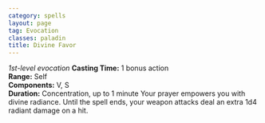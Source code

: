 ```yaml
---
category: spells
layout: page
tag: Evocation
classes: paladin
title: Divine Favor 
---
```

_1st-level evocation_ 
**Casting Time:** 1 bonus action    
**Range:** Self    
**Components:** V, S    
**Duration:** Concentration, up to 1 minute 
Your prayer empowers you with divine radiance. Until the spell ends, your weapon attacks deal an extra 1d4 radiant damage on a hit. 